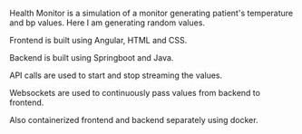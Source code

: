 Health Monitor is a simulation of a monitor generating patient's temperature and bp values. Here I am generating random values.

Frontend is built using Angular, HTML and CSS.

Backend is built using Springboot and Java.

API calls are used to start and stop streaming the values.

Websockets are used to continuously pass values from backend to frontend.

Also containerized frontend and backend separately using docker. 
